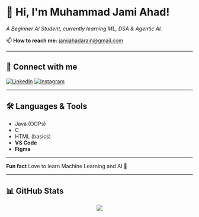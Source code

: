# 👋 **Hi, I'm Muhammad Jami Ahad!**

*A Beginner AI Student, currently learning ML, DSA & Agentic AI.*

📫 **How to reach me:** jamiahadarain@gmail.com

---

## 🔗 **Connect with me**
[![LinkedIn](https://img.shields.io/badge/LinkedIn-blue?logo=linkedin&logoColor=white)](https://www.linkedin.com/in/jami-ahad-a12977330)
[![Instagram](https://img.shields.io/badge/Instagram-pink?logo=instagram&logoColor=white)](https://www.instagram.com/jamigotnolife)

---

## 🛠️ **Languages & Tools**

- Java (OOPs)
- C
- HTML (basics)
- **VS Code**
- **Figma**

---

 **Fun fact**
Love to learn Machine Learning and AI 🤖

---

## 📊 **GitHub Stats**

<p align="center">
  <img src="https://github-readme-stats.vercel.app/api?username=Jami436&show_icons=true&theme=radical"_
